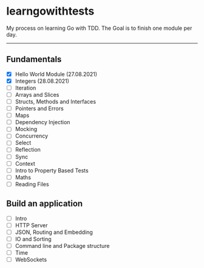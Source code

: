 # learngowithtests

My process on learning Go with TDD. The Goal is to finish one module per day.

---

## Fundamentals

- [x] Hello World Module (27.08.2021)
- [x] Integers (28.08.2021)
- [ ] Iteration
- [ ] Arrays and Slices
- [ ] Structs, Methods and Interfaces
- [ ] Pointers and Errors
- [ ] Maps
- [ ] Dependency Injection
- [ ] Mocking
- [ ] Concurrency
- [ ] Select
- [ ] Reflection
- [ ] Sync
- [ ] Context
- [ ] Intro to Property Based Tests
- [ ] Maths
- [ ] Reading Files

## Build an application

- [ ] Intro
- [ ] HTTP Server
- [ ] JSON, Routing and Embedding
- [ ] IO and Sorting
- [ ] Command line and Package structure
- [ ] Time
- [ ] WebSockets
